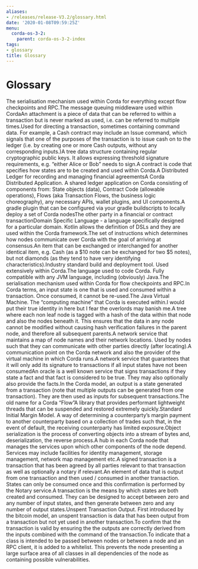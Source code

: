 ```yaml
---
aliases:
- /releases/release-V3.2/glossary.html
date: '2020-01-08T09:59:25Z'
menu:
  corda-os-3-2:
    parent: corda-os-3-2-index
tags:
- glossary
title: Glossary
---
```



# Glossary

The serialisation mechanism used within Corda for everything except flow checkpoints and RPC.The message queuing middleware used within CordaAn attachment is a piece of data that can be referred to within a transaction but is never marked as used, i.e. can be referred to multiple times.Used for directing a transaction, sometimes containing command data. For example, a Cash contract may include an Issue command, which signals that one of the purposes of the transaction is to issue cash on to the ledger (i.e. by creating one or more Cash outputs, without any corresponding inputs.)A tree data structure containing regular cryptographic public keys. It allows expressing threshold signature requirements, e.g. “either Alice or Bob” needs to sign.A contract is code that specifies how states are to be created and used within Corda.A Distributed Ledger for recording and managing financial agreementsA Corda Distributed Application. A shared ledger application on Corda consisting of components from: State objects (data), Contract Code (allowable operations),  Flows (aka Transaction Flows, the business logic choreography), any necessary APIs, wallet plugins, and UI components.A gradle plugin that can be configured via your gradle buildscripts to locally deploy a set of Corda nodesThe other party in a financial or contract transactionDomain Specific Language - a language specifically designed for a particular domain. Kotlin allows the definition of DSLs and they are used within the Corda framework.The set of instructions which determines how nodes communicate over Corda with the goal of arriving at consensus.An item that can be exchanged or interchanged for another identical item, e.g. Cash (as a $10 note can be exchanged for two $5 notes), but not diamonds (as they tend to have very identifying characteristics).Industry standard build and deployment tool. Used extensively within Corda.The language used to code Corda. Fully compatible with any JVM language, including (obviously) Java.The serialisation mechanism used within Corda for flow checkpoints and RPC.In Corda terms, an input state is one that is used and consumed within a transaction. Once consumed, it cannot be re-used.The Java Virtual Machine. The “computing machine” that Corda is executed within.I would put their true identity in here but I fear the overlords may banish me.A tree where each non leaf node is tagged with a hash of the data within that node and also the nodes beneath it. This ensures that the data in any node cannot be modified without causing hash verification failures in the parent node, and therefore all subsequent parents.A network service that maintains a map of node names and their network locations. Used by nodes such that they can communicate with other parties directly (after locating).A communication point on the Corda network and also the provider of the virtual machine in which Corda runs.A network service that guarantees that it will only add its signature to transactions if all input states have not been consumedAn oracle is a well known service that signs transactions if they state a fact and that fact is considered to be true. They may also optionally also provide the facts.In the Corda model, an output is a state generated from a transaction (note that multiple outputs can be generated from one transaction). They are then used as inputs for subsequent transactions.The old name for a Corda “Flow”A library that provides performant lightweight threads that can be suspended and restored extremely quickly.Standard Initial Margin Model. A way of determining a counterparty’s margin payment to another counterparty based on a collection of trades such that, in the event of default, the receiving counterparty has limited exposure.Object serialization is the process of converting objects into a stream of bytes and, deserialization, the reverse process.A hub in each Corda node that manages the services upon which other components of the node depend. Services may include facilities for identity management, storage management, network map management etc.A signed transaction is a transaction that has been agreed by all parties relevant to that transaction as well as optionally a notary if relevant.An element of data that is output from one transaction and then used / consumed in another transaction. States can only be consumed once and this confirmation is performed by the Notary service.A transaction is the means by which states are both created and consumed. They can be designed to accept between zero and any number of input states, and then generate between zero and any number of output states.Unspent Transaction Output. First introduced by the bitcoin model, an unspent transaction is data that has been output from a transaction but not yet used in another transaction.To confirm that the transaction is valid by ensuring the the outputs are correctly derived from the inputs combined with the command of the transaction.To indicate that a class is intended to be passed between nodes or between a node and an RPC client, it is added to a whitelist.  This prevents the node presenting a large surface area of all classes in all dependencies of the node as containing possible vulnerabilities.